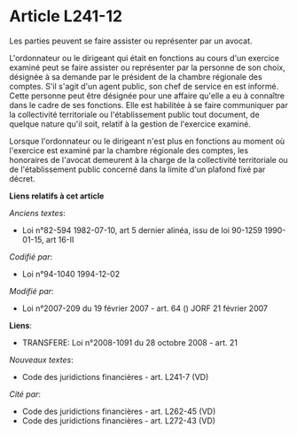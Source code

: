 # Article L241-12

Les parties peuvent se faire assister ou représenter par un avocat.

L'ordonnateur ou le dirigeant qui était en fonctions au cours d'un exercice examiné peut se faire assister ou représenter par
la personne de son choix, désignée à sa demande par le président de la chambre régionale des comptes. S'il s'agit d'un agent
public, son chef de service en est informé. Cette personne peut être désignée pour une affaire qu'elle a eu à connaître dans
le cadre de ses fonctions. Elle est habilitée à se faire communiquer par la collectivité territoriale ou l'établissement
public tout document, de quelque nature qu'il soit, relatif à la gestion de l'exercice examiné.

Lorsque l'ordonnateur ou le dirigeant n'est plus en fonctions au moment où l'exercice est examiné par la chambre régionale
des comptes, les honoraires de l'avocat demeurent à la charge de la collectivité territoriale ou de l'établissement public
concerné dans la limite d'un plafond fixé par décret.

**Liens relatifs à cet article**

_Anciens textes_:

  - Loi n°82-594 1982-07-10, art 5 dernier alinéa, issu de loi 90-1259 1990-01-15, art 16-II

_Codifié par_:

  - Loi n°94-1040 1994-12-02

_Modifié par_:

  - Loi n°2007-209 du 19 février 2007 - art. 64 () JORF 21 février 2007

**Liens**:

  - TRANSFERE: Loi n°2008-1091 du 28 octobre 2008 - art. 21

_Nouveaux textes_:

  - Code des juridictions financières - art. L241-7 (VD)

_Cité par_:

  - Code des juridictions financières - art. L262-45 (VD)
  - Code des juridictions financières - art. L272-43 (VD)
